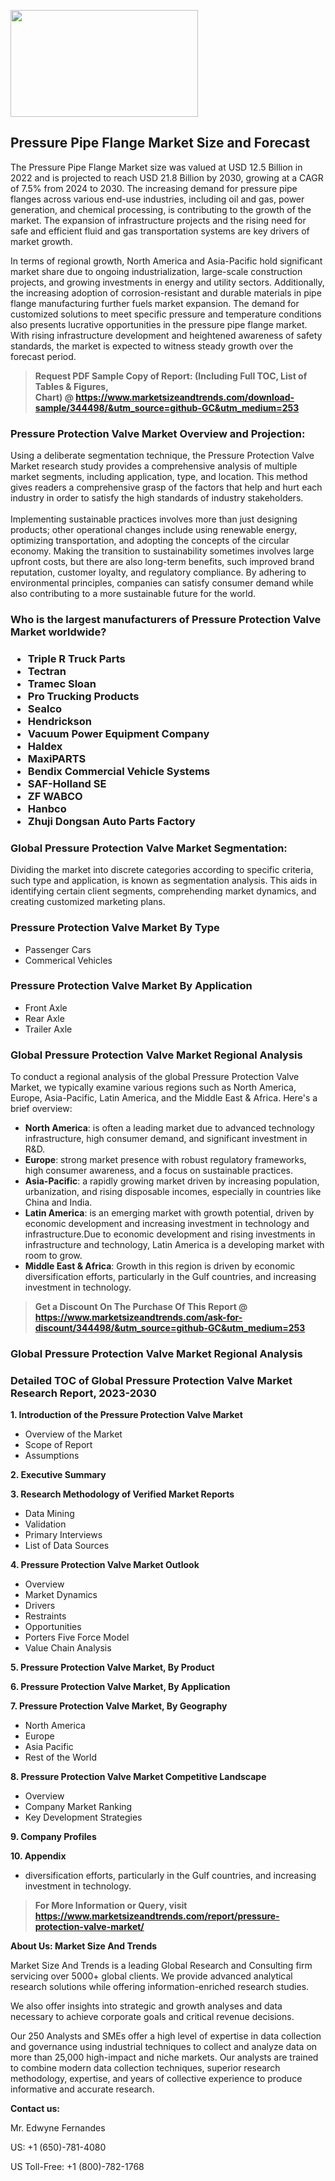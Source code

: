 <p><img class="alignnone size-medium wp-image-20088" src="https://ffe5etoiles.com/wp-content/uploads/2024/12/MST1-300x171.png" alt="" width="300" height="171" /></p><h2>Pressure Pipe Flange Market Size and Forecast</h2><p>The Pressure Pipe Flange Market size was valued at USD 12.5 Billion in 2022 and is projected to reach USD 21.8 Billion by 2030, growing at a CAGR of 7.5% from 2024 to 2030. The increasing demand for pressure pipe flanges across various end-use industries, including oil and gas, power generation, and chemical processing, is contributing to the growth of the market. The expansion of infrastructure projects and the rising need for safe and efficient fluid and gas transportation systems are key drivers of market growth.</p><p>In terms of regional growth, North America and Asia-Pacific hold significant market share due to ongoing industrialization, large-scale construction projects, and growing investments in energy and utility sectors. Additionally, the increasing adoption of corrosion-resistant and durable materials in pipe flange manufacturing further fuels market expansion. The demand for customized solutions to meet specific pressure and temperature conditions also presents lucrative opportunities in the pressure pipe flange market. With rising infrastructure development and heightened awareness of safety standards, the market is expected to witness steady growth over the forecast period.</p></p><blockquote id="" class=""><strong>Request PDF Sample Copy of Report: (Including Full TOC, List of Tables &amp; Figures, Chart)&nbsp;@&nbsp;<strong><a href="https://www.marketsizeandtrends.com/download-sample/344498/&utm_source=github-GC&utm_medium=253" target="_blank">https://www.marketsizeandtrends.com/download-sample/344498/&utm_source=github-GC&utm_medium=253</a></strong></strong></blockquote><h3 id="" class="">Pressure Protection Valve Market&nbsp;Overview and Projection:</h3><p id="" class="">Using a deliberate segmentation technique, the Pressure Protection Valve Market research study provides a comprehensive analysis of multiple market segments, including application, type, and location. This method gives readers a comprehensive grasp of the factors that help and hurt each industry in order to satisfy the high standards of industry stakeholders. <br /> <br />Implementing sustainable practices involves more than just designing products; other operational changes include using renewable energy, optimizing transportation, and adopting the concepts of the circular economy. Making the transition to sustainability sometimes involves large upfront costs, but there are also long-term benefits, such improved brand reputation, customer loyalty, and regulatory compliance. By adhering to environmental principles, companies can satisfy consumer demand while also contributing to a more sustainable future for the world.</p><h3 id="" class="">Who is the largest manufacturers of&nbsp;Pressure Protection Valve Market worldwide?</h3><h3 class=""><p><ul><li>Triple R Truck Parts </li><li> Tectran </li><li> Tramec Sloan </li><li> Pro Trucking Products </li><li> Sealco </li><li> Hendrickson </li><li> Vacuum Power Equipment Company </li><li> Haldex </li><li> MaxiPARTS </li><li> Bendix Commercial Vehicle Systems </li><li> SAF-Holland SE </li><li> ZF WABCO </li><li> Hanbco </li><li> Zhuji Dongsan Auto Parts Factory</li></ul></p></h3><h3 id="" class="">Global&nbsp;Pressure Protection Valve Market Segmentation:</h3><p id="" class="">Dividing the market into discrete categories according to specific criteria, such type and application, is known as segmentation analysis. This aids in identifying certain client segments, comprehending market dynamics, and creating customized marketing plans.</p><h3 id="" class="">Pressure Protection Valve Market&nbsp;By Type</h3><p><p><ul><li>Passenger Cars</li><li> Commerical Vehicles</p></li></ul></p></p><h3 id="" class="">Pressure Protection Valve Market&nbsp;By Application</h3><p class=""><p><ul><li>Front Axle</li><li> Rear Axle</li><li> Trailer Axle</li></ul></p></p><h3 id="" class="">Global Pressure Protection Valve Market Regional Analysis</h3><p id="" class="">To conduct a regional analysis of the global Pressure Protection Valve Market, we typically examine various regions such as North America, Europe, Asia-Pacific, Latin America, and the Middle East &amp; Africa. Here's a brief overview:</p><ul><li><strong>North America</strong>: is often a leading market due to advanced technology infrastructure, high consumer demand, and significant investment in R&amp;D.</li><li><strong>Europe</strong>: strong market presence with robust regulatory frameworks, high consumer awareness, and a focus on sustainable practices.</li><li><strong>Asia-Pacific</strong>: a rapidly growing market driven by increasing population, urbanization, and rising disposable incomes, especially in countries like China and India.</li><li><strong>Latin America</strong>: is an emerging market with growth potential, driven by economic development and increasing investment in technology and infrastructure.Due to economic development and rising investments in infrastructure and technology, Latin America is a developing market with room to grow.</li><li><strong>Middle East &amp; Africa</strong>: Growth in this region is driven by economic diversification efforts, particularly in the Gulf countries, and increasing investment in technology.</li></ul><blockquote id="" class=""><strong>Get a Discount On The Purchase Of This Report @ <strong><a href="https://www.marketsizeandtrends.com/ask-for-discount/344498/&utm_source=github-GC&utm_medium=253" target="_blank">https://www.marketsizeandtrends.com/ask-for-discount/344498/&utm_source=github-GC&utm_medium=253</a></strong></strong></blockquote><h3 id="" class="">Global Pressure Protection Valve Market Regional Analysis</h3><h3 id="" class="">Detailed TOC of Global Pressure Protection Valve Market Research Report, 2023-2030</h3><p id="" class=""><strong>1. Introduction of the Pressure Protection Valve Market</strong></p><ul><li>Overview of the Market</li><li>Scope of Report</li><li>Assumptions</li></ul><p id="" class=""><strong>2. Executive Summary</strong></p><p id="" class=""><strong>3. Research Methodology of Verified Market Reports</strong></p><ul><li>Data Mining</li><li>Validation</li><li>Primary Interviews</li><li>List of Data Sources</li></ul><p id="" class=""><strong>4. Pressure Protection Valve Market Outlook</strong></p><ul><li>Overview</li><li>Market Dynamics</li><li>Drivers</li><li>Restraints</li><li>Opportunities</li><li>Porters Five Force Model</li><li>Value Chain Analysis</li></ul><p id="" class=""><strong>5. Pressure Protection Valve Market, By Product</strong></p><p id="" class=""><strong>6. Pressure Protection Valve Market, By Application</strong></p><p id="" class=""><strong>7. Pressure Protection Valve Market, By Geography</strong></p><ul><li>North America</li><li>Europe</li><li>Asia Pacific</li><li>Rest of the World</li></ul><p id="" class=""><strong>8. Pressure Protection Valve Market Competitive Landscape</strong></p><ul><li>Overview</li><li>Company Market Ranking</li><li>Key Development Strategies</li></ul><p id="" class=""><strong>9. Company Profiles</strong></p><p id="" class=""><strong>10. Appendix</strong></p><ul><li>diversification efforts, particularly in the Gulf countries, and increasing investment in technology.</li></ul><blockquote id="" class=""><strong>For More Information or Query, visit <strong><strong><a href="https://www.marketsizeandtrends.com/report/pressure-protection-valve-market/" target="_blank">https://www.marketsizeandtrends.com/report/pressure-protection-valve-market/</a></strong></strong></strong></blockquote><p id="" class=""><strong>About Us: Market Size And Trends</strong></p><p id="" class="">Market Size And Trends is a leading Global Research and Consulting firm servicing over 5000+ global clients. We provide advanced analytical research solutions while offering information-enriched research studies.</p><p id="" class="">We also offer insights into strategic and growth analyses and data necessary to achieve corporate goals and critical revenue decisions.</p><p id="" class="">Our 250 Analysts and SMEs offer a high level of expertise in data collection and governance using industrial techniques to collect and analyze data on more than 25,000 high-impact and niche markets. Our analysts are trained to combine modern data collection techniques, superior research methodology, expertise, and years of collective experience to produce informative and accurate research.</p><p id="" class=""><strong>Contact us:</strong></p><p id="" class="">Mr. Edwyne Fernandes</p><p id="" class="">US: +1 (650)-781-4080</p><p id="" class="">US Toll-Free: +1 (800)-782-1768</p>
